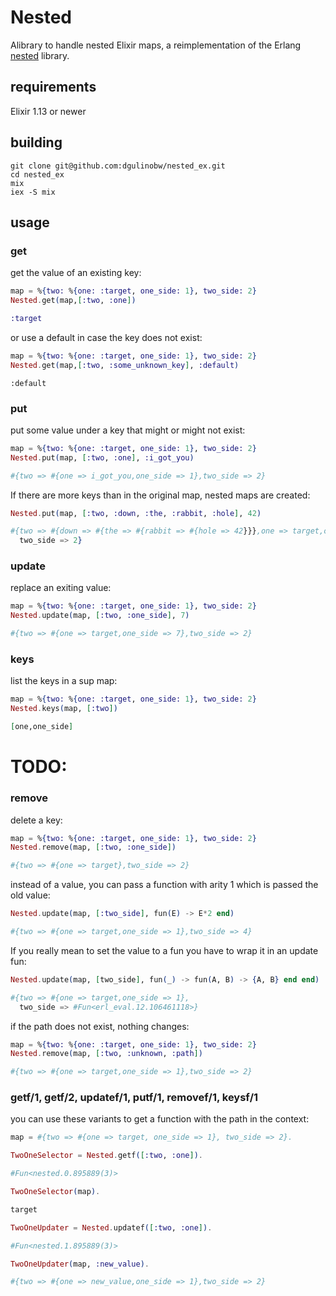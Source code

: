 # Nested

Alibrary to handle nested Elixir maps, a reimplementation of the Erlang [nested](https://github.com/odo/nested) library.

## requirements
Elixir 1.13 or newer

## building

```
git clone git@github.com:dgulinobw/nested_ex.git
cd nested_ex
mix
iex -S mix
```

## usage

### get

get the value of an existing key:

```elixir
map = %{two: %{one: :target, one_side: 1}, two_side: 2}
Nested.get(map,[:two, :one])
```
```elixir
:target
```

or use a default in case the key does not exist:


```elixir
map = %{two: %{one: :target, one_side: 1}, two_side: 2}
Nested.get(map,[:two, :some_unknown_key], :default)
```
```
:default
```

### put
put some value under a key that might or might not exist:

```elixir
map = %{two: %{one: :target, one_side: 1}, two_side: 2}
Nested.put(map, [:two, :one], :i_got_you)
```
```elixir
#{two => #{one => i_got_you,one_side => 1},two_side => 2}
```

If there are more keys than in the original map, nested maps are created:

```elixir
Nested.put(map, [:two, :down, :the, :rabbit, :hole], 42)
```
```elixir
#{two => #{down => #{the => #{rabbit => #{hole => 42}}},one => target,one_side => 1},
  two_side => 2}
```

### update

replace an exiting value:

```elixir
map = %{two: %{one: :target, one_side: 1}, two_side: 2}
Nested.update(map, [:two, :one_side], 7)
```
```elixir
#{two => #{one => target,one_side => 7},two_side => 2}
```

### keys
list the keys in a sup map:

```elixir
map = %{two: %{one: :target, one_side: 1}, two_side: 2}
Nested.keys(map, [:two])
```
```elixir
[one,one_side]
```
# TODO:

### remove

delete a key:

```elixir
map = %{two: %{one: :target, one_side: 1}, two_side: 2}
Nested.remove(map, [:two, :one_side])
```
```elixir
#{two => #{one => target},two_side => 2}
```

instead of a value, you can pass a function with arity 1 which is passed the old value:

```elixir
Nested.update(map, [:two_side], fun(E) -> E*2 end)
```
```elixir
#{two => #{one => target,one_side => 1},two_side => 4}
```

If you really mean to set the value to a fun you have to wrap it in an update fun:

```elixir
Nested.update(map, [two_side], fun(_) -> fun(A, B) -> {A, B} end end)
```
```elixir
#{two => #{one => target,one_side => 1},
  two_side => #Fun<erl_eval.12.106461118>}
```

if the path does not exist, nothing changes:

```elixir
map = %{two: %{one: :target, one_side: 1}, two_side: 2}
Nested.remove(map, [:two, :unknown, :path])
```
```elixir
#{two => #{one => target,one_side => 1},two_side => 2}
```

### getf/1, getf/2, updatef/1, putf/1, removef/1, keysf/1

you can use these variants to get a function with the path in the context:

```elixir
map = #{two => #{one => target, one_side => 1}, two_side => 2}.
```
```elixir
TwoOneSelector = Nested.getf([:two, :one]).
```
```elixir
#Fun<nested.0.895889(3)>
```
```elixir
TwoOneSelector(map).
```
```elixir
target
```
```elixir
TwoOneUpdater = Nested.updatef([:two, :one]).
```
```elixir
#Fun<nested.1.895889(3)>
```
```elixir
TwoOneUpdater(map, :new_value).
```
```elixir
#{two => #{one => new_value,one_side => 1},two_side => 2}
```
